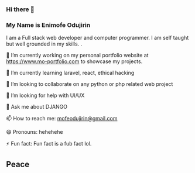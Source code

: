 ### Hi there 👋
### My Name is Enimofe Odujirin
I am a Full stack web developer and computer programmer. I am self taught but well grounded in my skills. .



🔭 I’m currently working on my personal portfolio website at https://www.mo-portfolio.com to showcase my projects.

🌱 I’m currently learning laravel, react, ethical hacking 

👯 I’m looking to collaborate on any python or php related web project

🤔 I’m looking for help with UI/UX 

💬 Ask me about DJANGO

📫 How to reach me: mofeodujirin@gmail.com

😄 Pronouns: hehehehe

⚡ Fun fact: Fun fact is a fub fact lol.

## Peace 
